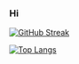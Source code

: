 ### Hi

[![GitHub Streak](http://github-readme-streak-stats.herokuapp.com?user=aeerdna01&theme=dark&background=000000)](https://git.io/streak-stats)

[![Top Langs](https://github-readme-stats.vercel.app/api/top-langs/?username=aeerdna01&layout=compact&theme=vision-friendly-dark)](https://github.com/anuraghazra/github-readme-stats)

<!--
**aeerdna01/aeerdna01** is a ✨ _special_ ✨ repository because its `README.md` (this file) appears on your GitHub profile.

Here are some ideas to get you started:

- 🔭 I’m currently working on ...
- 🌱 I’m currently learning ...
- 👯 I’m looking to collaborate on ...
- 🤔 I’m looking for help with ...
- 💬 Ask me about ...
- 📫 How to reach me: ...
- 😄 Pronouns: ...
- ⚡ Fun fact: ...
-->
